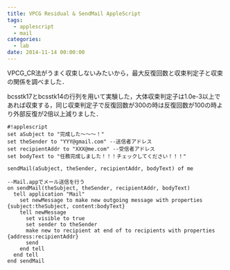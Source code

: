```yaml
---
title: VPCG Residual & SendMail AppleScript
tags:
  - applescript
  - mail
categories:
  - lab
date: 2014-11-14 00:00:00
---
```


VPCG_CR法がうまく収束しないみたいから，最大反復回数と収束判定子と収束の関係を調べました．
<!-- more -->
bcsstk17とbcsstk14の行列を用いて実験した，大体収束判定子は1.0e-3以上であれば収束する，同じ収束判定子で反復回数が300の時は反復回数が100の時より外部反復が2倍以上減りました．


    #!applescript
    set aSubject to "完成した～～～！"
    set theSender to "YYY@gmail.com" --送信者アドレス
    set recipientAddr to "XXX@me.com" --受信者アドレス
    set bodyText to "任務完成しました！！！チェックしてください！！！"

    sendMail(aSubject, theSender, recipientAddr, bodyText) of me

    --Mail.appでメール送信を行う
    on sendMail(theSubject, theSender, recipientAddr, bodyText)
      tell application "Mail"
        set newMessage to make new outgoing message with properties {subject:theSubject, content:bodyText}
        tell newMessage
          set visible to true
          set sender to theSender
          make new to recipient at end of to recipients with properties {address:recipientAddr}
          send
        end tell
      end tell
    end sendMail
